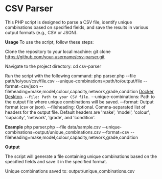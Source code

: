 # CSV Parser
This PHP script is designed to parse a CSV file, identify unique combinations based on specified fields, and save the results in various output formats (e.g., CSV or JSON).

**Usage**
To use the script, follow these steps:

Clone the repository to your local machine:
  git clone https://github.com/your-username/csv-parser.git

Navigate to the project directory:
  cd csv-parser
  
Run the script with the following command:
  php parser.php --file path/to/your/csv/file.csv --unique-combinations=path/to/output/file --format=csv/json --fileheading=make,model,colour,capacity,network,grade,condition
[Docker Desktop](https://www.docker.com/products/docker-desktop).
`--file: Path to your CSV file.`
--unique-combinations: Path to the output file where unique combinations will be saved.
--format: Output format (csv or json).
--fileheading: Optional. Comma-separated list of headers for the output file. Default headers are 'make', 'model', 'colour', 'capacity', 'network', 'grade', and 'condition'.

**Example**
php parser.php --file data/sample.csv --unique-combinations=output/unique_combinations.csv --format=csv --fileheading=make,model,colour,capacity,network,grade,condition

**Output**

The script will generate a file containing unique combinations based on the specified fields and save it in the specified format.

Unique combinations saved to: output/unique_combinations.csv
